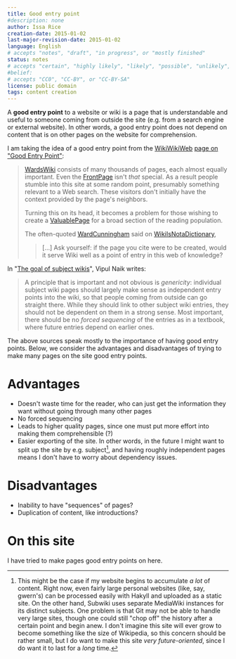 ```yaml
---
title: Good entry point
#description: none
author: Issa Rice
creation-date: 2015-01-02
last-major-revision-date: 2015-01-02
language: English
# accepts "notes", "draft", "in progress", or "mostly finished"
status: notes
# accepts "certain", "highly likely", "likely", "possible", "unlikely", "highly unlikely", "remote", "impossible", "log", "emotional", or "fiction"
#belief: 
# accepts "CC0", "CC-BY", or "CC-BY-SA"
license: public domain
tags: content creation
---
```


A **good entry point** to a website or wiki is a page that is understandable and useful to someone coming from outside the site (e.g. from a search engine or external website).
In other words, a good entry point does not depend on content that is on other pages on the website for comprehension.

I am taking the idea of a good entry point from the [WikiWikiWeb](http://c2.com/cgi/wiki?FrontPage) [page on "Good Entry Point"](http://c2.com/cgi/wiki?GoodEntryPoint):


> [WardsWiki](http://c2.com/cgi/wiki?WardsWiki) consists of many thousands
> of pages, each almost equally important. Even the
> [FrontPage](http://c2.com/cgi/wiki?FrontPage) isn't *that* special. As a
> result people stumble into this site at some random point, presumably
> something relevant to a Web search. These visitors don't initially have
> the context provided by the page's neighbors.
>
> Turning this on its head, it becomes a problem for those wishing to
> create a [ValuablePage](http://c2.com/cgi/wiki?ValuablePage) for a broad
> section of the reading population.
>
> The often-quoted [WardCunningham](http://c2.com/cgi/wiki?WardCunningham)
> said on
> [WikiIsNotaDictionary](http://c2.com/cgi/wiki?WikiIsNotaDictionary),
>
> > [...] Ask yourself: if the page you cite were to be created, would
> > it serve Wiki well as a point of entry in this web of knowledge?


In "[The goal of subject wikis](http://blog.subwiki.org/2009/02/02/the-goal-of-subject-wikis/)", Vipul Naik writes:

> A principle that
> is important and not obvious is *genericity*: individual subject
> wiki pages should largely make sense as independent entry points
> into the wiki, so that people coming from outside can go straight
> there. While they should link to other subject wiki entries, they
> should not be dependent on them in a strong sense.  Most
> important, there should be no *forced sequencing* of the entries
> as in a textbook, where future entries depend on earlier ones.


The above sources speak mostly to the importance of having good entry points.
Below, we consider the advantages and disadvantages of trying to make many pages on the site good entry points.

# Advantages

- Doesn't waste time for the reader, who can just get the information they want without going through many other pages
- No forced sequencing
- Leads to higher quality pages, since one must put more effort into making them comprehensible (?)
- Easier exporting of the site.
In other words, in the future I might want to split up the site by e.g. subject[^split], and having roughly independent pages means I don't have to worry about dependency issues.

[^split]: This might be the case if my website begins to accumulate *a lot* of content.
Right now, even fairly large personal websites (like, say, gwern's) can be processed easily with Hakyll and uploaded as a static site.
On the other hand, Subwiki uses separate MediaWiki instances for its distinct subjects.
One problem is that Git may not be able to handle very large sites, though one could still "chop off" the history after a certain point and begin anew.
I don't imagine this site will ever grow to become something like the size of Wikipedia, so this concern should be rather small, but I do want to make this site *very future-oriented*, since I do want it to last for a *long* time.

# Disadvantages

- Inability to have "sequences" of pages?
- Duplication of content, like introductions?

# On this site

I have tried to make pages good entry points on here.
